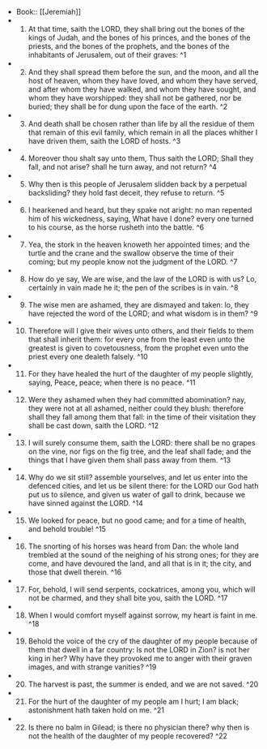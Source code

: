 - Book:: [[Jeremiah]]
- 1. At that time, saith the LORD, they shall bring out the bones of the kings of Judah, and the bones of his princes, and the bones of the priests, and the bones of the prophets, and the bones of the inhabitants of Jerusalem, out of their graves: ^1
- 2. And they shall spread them before the sun, and the moon, and all the host of heaven, whom they have loved, and whom they have served, and after whom they have walked, and whom they have sought, and whom they have worshipped: they shall not be gathered, nor be buried; they shall be for dung upon the face of the earth. ^2
- 3. And death shall be chosen rather than life by all the residue of them that remain of this evil family, which remain in all the places whither I have driven them, saith the LORD of hosts. ^3
- 4. Moreover thou shalt say unto them, Thus saith the LORD; Shall they fall, and not arise? shall he turn away, and not return? ^4
- 5. Why then is this people of Jerusalem slidden back by a perpetual backsliding? they hold fast deceit, they refuse to return. ^5
- 6. I hearkened and heard, but they spake not aright: no man repented him of his wickedness, saying, What have I done? every one turned to his course, as the horse rusheth into the battle. ^6
- 7. Yea, the stork in the heaven knoweth her appointed times; and the turtle and the crane and the swallow observe the time of their coming; but my people know not the judgment of the LORD. ^7
- 8. How do ye say, We are wise, and the law of the LORD is with us? Lo, certainly in vain made he it; the pen of the scribes is in vain. ^8
- 9. The wise men are ashamed, they are dismayed and taken: lo, they have rejected the word of the LORD; and what wisdom is in them? ^9
- 10. Therefore will I give their wives unto others, and their fields to them that shall inherit them: for every one from the least even unto the greatest is given to covetousness, from the prophet even unto the priest every one dealeth falsely. ^10
- 11. For they have healed the hurt of the daughter of my people slightly, saying, Peace, peace; when there is no peace. ^11
- 12. Were they ashamed when they had committed abomination? nay, they were not at all ashamed, neither could they blush: therefore shall they fall among them that fall: in the time of their visitation they shall be cast down, saith the LORD. ^12
- 13. I will surely consume them, saith the LORD: there shall be no grapes on the vine, nor figs on the fig tree, and the leaf shall fade; and the things that I have given them shall pass away from them. ^13
- 14. Why do we sit still? assemble yourselves, and let us enter into the defenced cities, and let us be silent there: for the LORD our God hath put us to silence, and given us water of gall to drink, because we have sinned against the LORD. ^14
- 15. We looked for peace, but no good came; and for a time of health, and behold trouble! ^15
- 16. The snorting of his horses was heard from Dan: the whole land trembled at the sound of the neighing of his strong ones; for they are come, and have devoured the land, and all that is in it; the city, and those that dwell therein. ^16
- 17. For, behold, I will send serpents, cockatrices, among you, which will not be charmed, and they shall bite you, saith the LORD. ^17
- 18. When I would comfort myself against sorrow, my heart is faint in me. ^18
- 19. Behold the voice of the cry of the daughter of my people because of them that dwell in a far country: Is not the LORD in Zion? is not her king in her? Why have they provoked me to anger with their graven images, and with strange vanities? ^19
- 20. The harvest is past, the summer is ended, and we are not saved. ^20
- 21. For the hurt of the daughter of my people am I hurt; I am black; astonishment hath taken hold on me. ^21
- 22. Is there no balm in Gilead; is there no physician there? why then is not the health of the daughter of my people recovered? ^22
